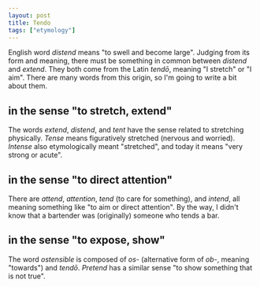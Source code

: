 ```yaml
---
layout: post
title: Tendo
tags: ["etymology"]
---
```


English word *distend* means "to swell and become large".
Judging from its form and meaning, there must be something in common between *distend* and *extend*.
They both come from the Latin *tendō*, meaning "I stretch" or "I aim".
There are many words from this origin, so I'm going to write a bit about them.

## in the sense "to stretch, extend"
The words *extend*, *distend*, and *tent* have the sense related to stretching physically.
*Tense* means figuratively stretched (nervous and worried).
*Intense* also etymologically meant "stretched", and today it means "very strong or acute".

## in the sense "to direct attention"
There are *attend*, *attention*, *tend* (to care for something), and *intend*, all meaning something like "to aim or direct attention".
By the way, I didn't know that a bartender was (originally) someone who tends a bar.

## in the sense "to expose, show"
The word *ostensible* is composed of *os-* (alternative form of *ob-*, meaning "towards") and *tendō*.
*Pretend* has a similar sense "to show something that is not true".

